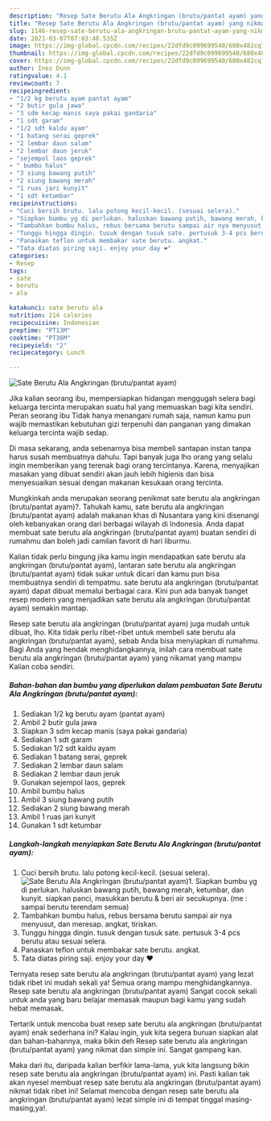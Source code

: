 ```yaml
---
description: "Resep Sate Berutu Ala Angkringan (brutu/pantat ayam) yang nikmat dan Mudah Dibuat"
title: "Resep Sate Berutu Ala Angkringan (brutu/pantat ayam) yang nikmat dan Mudah Dibuat"
slug: 1146-resep-sate-berutu-ala-angkringan-brutu-pantat-ayam-yang-nikmat-dan-mudah-dibuat
date: 2021-03-07T07:03:48.535Z
image: https://img-global.cpcdn.com/recipes/22dfd9c099699540/680x482cq70/sate-berutu-ala-angkringan-brutupantat-ayam-foto-resep-utama.jpg
thumbnail: https://img-global.cpcdn.com/recipes/22dfd9c099699540/680x482cq70/sate-berutu-ala-angkringan-brutupantat-ayam-foto-resep-utama.jpg
cover: https://img-global.cpcdn.com/recipes/22dfd9c099699540/680x482cq70/sate-berutu-ala-angkringan-brutupantat-ayam-foto-resep-utama.jpg
author: Inez Dunn
ratingvalue: 4.1
reviewcount: 7
recipeingredient:
- "1/2 kg berutu ayam pantat ayam"
- "2 butir gula jawa"
- "3 sdm kecap manis saya pakai gandaria"
- "1 sdt garam"
- "1/2 sdt kaldu ayam"
- "1 batang serai geprek"
- "2 lembar daun salam"
- "2 lembar daun jeruk"
- "sejempol laos geprek"
- " bumbu halus"
- "3 siung bawang putih"
- "2 siung bawang merah"
- "1 ruas jari kunyit"
- "1 sdt ketumbar"
recipeinstructions:
- "Cuci bersih brutu. lalu potong kecil-kecil. (sesuai selera)."
- "Siapkan bumbu yg di perlukan. haluskan bawang putih, bawang merah, ketumbar, dan kunyit. siapkan panci, masukkan berutu &amp; beri air secukupnya. (me : sampai berutu terendam semua)"
- "Tambahkan bumbu halus, rebus bersama berutu sampai air nya menyusut, dan meresap. angkat, tiriskan."
- "Tunggu hingga dingin. tusuk dengan tusuk sate. pertusuk 3-4 pcs berutu atau sesuai selera."
- "Panaskan teflon untuk membakar sate berutu. angkat."
- "Tata diatas piring saji. enjoy your day ❤"
categories:
- Resep
tags:
- sate
- berutu
- ala

katakunci: sate berutu ala 
nutrition: 214 calories
recipecuisine: Indonesian
preptime: "PT13M"
cooktime: "PT36M"
recipeyield: "2"
recipecategory: Lunch

---
```



![Sate Berutu Ala Angkringan (brutu/pantat ayam)](https://img-global.cpcdn.com/recipes/22dfd9c099699540/680x482cq70/sate-berutu-ala-angkringan-brutupantat-ayam-foto-resep-utama.jpg)

Jika kalian seorang ibu, mempersiapkan hidangan menggugah selera bagi keluarga tercinta merupakan suatu hal yang memuaskan bagi kita sendiri. Peran seorang ibu Tidak hanya menangani rumah saja, namun kamu pun wajib memastikan kebutuhan gizi terpenuhi dan panganan yang dimakan keluarga tercinta wajib sedap.

Di masa  sekarang, anda sebenarnya bisa membeli santapan instan tanpa harus susah membuatnya dahulu. Tapi banyak juga lho orang yang selalu ingin memberikan yang terenak bagi orang tercintanya. Karena, menyajikan masakan yang dibuat sendiri akan jauh lebih higienis dan bisa menyesuaikan sesuai dengan makanan kesukaan orang tercinta. 



Mungkinkah anda merupakan seorang penikmat sate berutu ala angkringan (brutu/pantat ayam)?. Tahukah kamu, sate berutu ala angkringan (brutu/pantat ayam) adalah makanan khas di Nusantara yang kini disenangi oleh kebanyakan orang dari berbagai wilayah di Indonesia. Anda dapat membuat sate berutu ala angkringan (brutu/pantat ayam) buatan sendiri di rumahmu dan boleh jadi camilan favorit di hari liburmu.

Kalian tidak perlu bingung jika kamu ingin mendapatkan sate berutu ala angkringan (brutu/pantat ayam), lantaran sate berutu ala angkringan (brutu/pantat ayam) tidak sukar untuk dicari dan kamu pun bisa membuatnya sendiri di tempatmu. sate berutu ala angkringan (brutu/pantat ayam) dapat dibuat memalui berbagai cara. Kini pun ada banyak banget resep modern yang menjadikan sate berutu ala angkringan (brutu/pantat ayam) semakin mantap.

Resep sate berutu ala angkringan (brutu/pantat ayam) juga mudah untuk dibuat, lho. Kita tidak perlu ribet-ribet untuk membeli sate berutu ala angkringan (brutu/pantat ayam), sebab Anda bisa menyiapkan di rumahmu. Bagi Anda yang hendak menghidangkannya, inilah cara membuat sate berutu ala angkringan (brutu/pantat ayam) yang nikamat yang mampu Kalian coba sendiri.

<!--inarticleads1-->

##### Bahan-bahan dan bumbu yang diperlukan dalam pembuatan Sate Berutu Ala Angkringan (brutu/pantat ayam):

1. Sediakan 1/2 kg berutu ayam (pantat ayam)
1. Ambil 2 butir gula jawa
1. Siapkan 3 sdm kecap manis (saya pakai gandaria)
1. Sediakan 1 sdt garam
1. Sediakan 1/2 sdt kaldu ayam
1. Sediakan 1 batang serai, geprek
1. Sediakan 2 lembar daun salam
1. Sediakan 2 lembar daun jeruk
1. Gunakan sejempol laos, geprek
1. Ambil  bumbu halus
1. Ambil 3 siung bawang putih
1. Sediakan 2 siung bawang merah
1. Ambil 1 ruas jari kunyit
1. Gunakan 1 sdt ketumbar




<!--inarticleads2-->

##### Langkah-langkah menyiapkan Sate Berutu Ala Angkringan (brutu/pantat ayam):

1. Cuci bersih brutu. lalu potong kecil-kecil. (sesuai selera).
<img src="https://img-global.cpcdn.com/steps/cc711625a625c757/160x128cq70/sate-berutu-ala-angkringan-brutupantat-ayam-langkah-memasak-1-foto.jpg" alt="Sate Berutu Ala Angkringan (brutu/pantat ayam)">1. Siapkan bumbu yg di perlukan. haluskan bawang putih, bawang merah, ketumbar, dan kunyit. siapkan panci, masukkan berutu &amp; beri air secukupnya. (me : sampai berutu terendam semua)
1. Tambahkan bumbu halus, rebus bersama berutu sampai air nya menyusut, dan meresap. angkat, tiriskan.
1. Tunggu hingga dingin. tusuk dengan tusuk sate. pertusuk 3-4 pcs berutu atau sesuai selera.
1. Panaskan teflon untuk membakar sate berutu. angkat.
1. Tata diatas piring saji. enjoy your day ❤




Ternyata resep sate berutu ala angkringan (brutu/pantat ayam) yang lezat tidak ribet ini mudah sekali ya! Semua orang mampu menghidangkannya. Resep sate berutu ala angkringan (brutu/pantat ayam) Sangat cocok sekali untuk anda yang baru belajar memasak maupun bagi kamu yang sudah hebat memasak.

Tertarik untuk mencoba buat resep sate berutu ala angkringan (brutu/pantat ayam) enak sederhana ini? Kalau ingin, yuk kita segera buruan siapkan alat dan bahan-bahannya, maka bikin deh Resep sate berutu ala angkringan (brutu/pantat ayam) yang nikmat dan simple ini. Sangat gampang kan. 

Maka dari itu, daripada kalian berfikir lama-lama, yuk kita langsung bikin resep sate berutu ala angkringan (brutu/pantat ayam) ini. Pasti kalian tak akan nyesel membuat resep sate berutu ala angkringan (brutu/pantat ayam) nikmat tidak ribet ini! Selamat mencoba dengan resep sate berutu ala angkringan (brutu/pantat ayam) lezat simple ini di tempat tinggal masing-masing,ya!.

